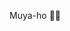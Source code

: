Muya-ho 🐰💗
<!--
**pointmina/pointmina** is a ✨ _special_ ✨ repository because its `README.md` (this file) appears on your GitHub profile.
